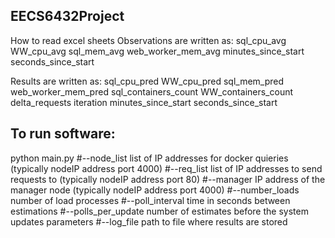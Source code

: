 ## EECS6432Project

How to read excel sheets
Observations are written as:
sql_cpu_avg WW_cpu_avg sql_mem_avg web_worker_mem_avg minutes_since_start seconds_since_start

Results are written as:
sql_cpu_pred WW_cpu_pred sql_mem_pred web_worker_mem_pred sql_containers_count WW_containers_count delta_requests iteration minutes_since_start seconds_since_start 

## To run software:
python main.py 
#--node_list 
list of IP addresses for docker quieries (typically nodeIP address port 4000) 
#--req_list
list of IP addresses to send requests to (typically nodeIP address port 80) 
#--manager 
IP address of the manager node (typically nodeIP address port 4000) 
#--number_loads 
number of load processes 
#--poll_interval
time in seconds between estimations 
#--polls_per_update 
number of estimates before the system updates parameters 
#--log_file 
path to file where results are stored
